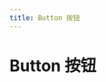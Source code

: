 ```yaml
---
title: Button 按钮
---
```


# Button 按钮

<ClientOnly>
  <button-demos-cn></button-demos-cn>
</ClientOnly>

<button-attributes-cn>
</button-attributes-cn>
